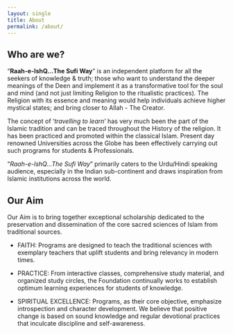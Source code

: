 ```yaml
---
layout: single
title: About
permalink: /about/
---
```


## Who are we?

“**Raah-e-IshQ…The Sufi Way**” is an independent platform for all the seekers of
knowledge
& truth; those who want to understand the deeper meanings of the Deen and implement it
as a transformative tool for the soul and mind (and not just limiting Religion to the
ritualistic practices). The Religion with its essence and meaning would help
individuals achieve higher mystical states; and bring closer to Allah - The Creator.

The concept of ‘*travelling to learn*’ has very much been the part of the Islamic
tradition and can be traced throughout the History of the religion. It has been
practiced and promoted within the classical Islam. Present day renowned Universities
across the Globe has been effectively carrying out such programs for students &
Professionals.

“*Raah-e-IshQ…The Sufi Way*” primarily caters to the Urdu/Hindi speaking audience,
especially in the Indian sub-continent and draws inspiration from Islamic institutions
across the world.

## Our Aim

Our Aim is to bring together exceptional scholarship dedicated to the preservation and dissemination of the core sacred sciences of Islam from traditional sources.

- FAITH: Programs are designed to teach the traditional sciences with exemplary
  teachers that uplift students and bring relevancy in modern times. 

- PRACTICE: From interactive classes, comprehensive study material, and organized study
  circles, the Foundation continually works to establish optimum learning experiences
  for students of knowledge.

- SPIRITUAL EXCELLENCE: Programs, as their core objective, emphasize introspection and
  character development. We believe that positive change is based on sound knowledge
  and regular devotional practices that inculcate discipline and self-awareness.